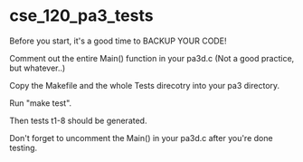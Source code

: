 # cse_120_pa3_tests
Before you start, it's a good time to
BACKUP YOUR CODE!

Comment out the entire Main() function in your pa3d.c (Not a good practice, but whatever..)

Copy the Makefile and the whole Tests direcotry into your pa3 directory.

Run "make test".

Then tests t1-8 should be generated.

Don't forget to uncomment the Main() in your pa3d.c after you're done testing.
